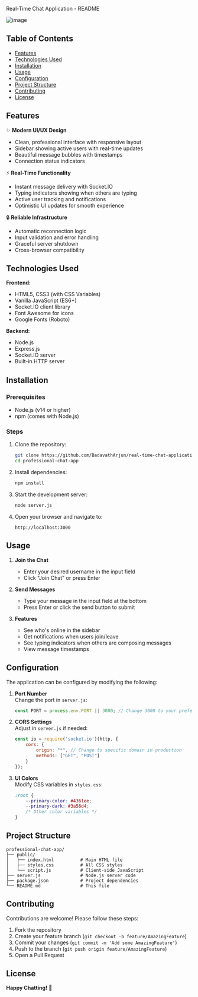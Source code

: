 Real-Time Chat Application - README

![image](https://github.com/user-attachments/assets/056492ca-863f-4e3a-9a19-f4c723cecc24)


## Table of Contents
- [Features](#features)
- [Technologies Used](#technologies-used)
- [Installation](#installation)
- [Usage](#usage)
- [Configuration](#configuration)
- [Project Structure](#project-structure)
- [Contributing](#contributing)
- [License](#license)

## Features

✨ **Modern UI/UX Design**
- Clean, professional interface with responsive layout
- Sidebar showing active users with real-time updates
- Beautiful message bubbles with timestamps
- Connection status indicators

⚡ **Real-Time Functionality**
- Instant message delivery with Socket.IO
- Typing indicators showing when others are typing
- Active user tracking and notifications
- Optimistic UI updates for smooth experience

🔒 **Reliable Infrastructure**
- Automatic reconnection logic
- Input validation and error handling
- Graceful server shutdown
- Cross-browser compatibility

## Technologies Used

**Frontend:**
- HTML5, CSS3 (with CSS Variables)
- Vanilla JavaScript (ES6+)
- Socket.IO client library
- Font Awesome for icons
- Google Fonts (Roboto)

**Backend:**
- Node.js
- Express.js
- Socket.IO server
- Built-in HTTP server

## Installation

### Prerequisites
- Node.js (v14 or higher)
- npm (comes with Node.js)

### Steps
1. Clone the repository:
   ```bash
   git clone https://github.com/BadavathArjun/real-time-chat-application.git
   cd professional-chat-app
   ```

2. Install dependencies:
   ```bash
   npm install
   ```

3. Start the development server:
   ```bash
   node server.js
   ```

4. Open your browser and navigate to:
   ```
   http://localhost:3000
   ```

## Usage

1. **Join the Chat**
   - Enter your desired username in the input field
   - Click "Join Chat" or press Enter

2. **Send Messages**
   - Type your message in the input field at the bottom
   - Press Enter or click the send button to submit

3. **Features**
   - See who's online in the sidebar
   - Get notifications when users join/leave
   - See typing indicators when others are composing messages
   - View message timestamps

## Configuration

The application can be configured by modifying the following:

1. **Port Number**  
   Change the port in `server.js`:
   ```javascript
   const PORT = process.env.PORT || 3000; // Change 3000 to your preferred port
   ```

2. **CORS Settings**  
   Adjust in `server.js` if needed:
   ```javascript
   const io = require('socket.io')(http, {
       cors: {
           origin: "*", // Change to specific domain in production
           methods: ["GET", "POST"]
       }
   });
   ```

3. **UI Colors**  
   Modify CSS variables in `styles.css`:
   ```css
   :root {
       --primary-color: #4361ee;
       --primary-dark: #3a56d4;
       /* Other color variables */
   }
   ```

## Project Structure

```
professional-chat-app/
├── public/
│   ├── index.html          # Main HTML file
│   ├── styles.css          # All CSS styles
│   └── script.js           # Client-side JavaScript
├── server.js               # Node.js server code
├── package.json            # Project dependencies
└── README.md               # This file
```

## Contributing

Contributions are welcome! Please follow these steps:

1. Fork the repository
2. Create your feature branch (`git checkout -b feature/AmazingFeature`)
3. Commit your changes (`git commit -m 'Add some AmazingFeature'`)
4. Push to the branch (`git push origin feature/AmazingFeature`)
5. Open a Pull Request

## License

**Happy Chatting!** 🎉
